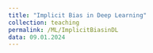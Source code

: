 ```yaml
---
title: "Implicit Bias in Deep Learning"
collection: teaching
permalink: /ML/ImplicitBiasinDL
data: 09.01.2024
---
```

